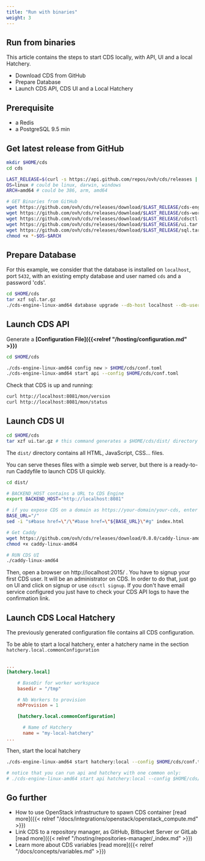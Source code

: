 ```yaml
---
title: "Run with binaries"
weight: 3
---
```


## Run from binaries

This article contains the steps to start CDS locally, with API, UI and a local Hatchery.

- Download CDS from GitHub
- Prepare Database
- Launch CDS API, CDS UI and a Local Hatchery

## Prerequisite

- a Redis
- a PostgreSQL 9.5 min

## Get latest release from GitHub

```bash
mkdir $HOME/cds
cd cds

LAST_RELEASE=$(curl -s https://api.github.com/repos/ovh/cds/releases | grep tag_name | head -n 1 | cut -d '"' -f 4)
OS=linux # could be linux, darwin, windows
ARCH=amd64 # could be 386, arm, amd64

# GET Binaries from GitHub
wget https://github.com/ovh/cds/releases/download/$LAST_RELEASE/cds-engine-$OS-$ARCH
wget https://github.com/ovh/cds/releases/download/$LAST_RELEASE/cds-worker-$OS-$ARCH
wget https://github.com/ovh/cds/releases/download/$LAST_RELEASE/cdsctl-$OS-$ARCH
wget https://github.com/ovh/cds/releases/download/$LAST_RELEASE/ui.tar.gz
wget https://github.com/ovh/cds/releases/download/$LAST_RELEASE/sql.tar.gz
chmod +x *-$OS-$ARCH

```

## Prepare Database

For this example, we consider that the database is installed on `localhost`,
port `5432`, with an existing empty database and user named `cds` and a password 'cds'.

```bash
cd $HOME/cds
tar xzf sql.tar.gz
./cds-engine-linux-amd64 database upgrade --db-host localhost --db-user cds --db-password cds --db-name cds --db-sslmode disable --db-port 5432 --migrate-dir sql
```

## Launch CDS API

Generate a **[Configuration File]({{<relref "/hosting/configuration.md" >}})**

```bash
cd $HOME/cds

./cds-engine-linux-amd64 config new > $HOME/cds/conf.toml
./cds-engine-linux-amd64 start api --config $HOME/cds/conf.toml
```

Check that CDS is up and running:

```bash
curl http://localhost:8081/mon/version
curl http://localhost:8081/mon/status
```

## Launch CDS UI

```bash
cd $HOME/cds
tar xzf ui.tar.gz # this command generates a $HOME/cds/dist/ directory
```

The `dist/` directory contains all HTML, JavaScript, CSS... files.

You can serve theses files with a simple web server, but there is a ready-to-run Caddyfile to launch CDS UI quickly.

```bash
cd dist/

# BACKEND_HOST contains a URL to CDS Engine
export BACKEND_HOST="http://localhost:8081"

# if you expose CDS on a domain as https://your-domain/your-cds, enter "/your-cds"
BASE_URL="/"
sed -i "s#base href=\"/\"#base href=\"${BASE_URL}\"#g" index.html

# Get Caddy
wget https://github.com/ovh/cds/releases/download/0.8.0/caddy-linux-amd64
chmod +x caddy-linux-amd64

# RUN CDS UI
./caddy-linux-amd64
```

Then, open a browser on http://localhost:2015/ . You have to signup your first CDS user. It will be an administrator on CDS. In order to do that, just go on UI and click on signup or use `cdsctl signup`. If you don't have email service configured you just have to check your CDS API logs to have the confirmation link.

## Launch CDS Local Hatchery

The previously generated configuration file contains all CDS configuration.

To be able to start a local hatchery, enter a hatchery name in the section `hatchery.local.commonConfiguration`

```toml

...
[hatchery.local]

    # BaseDir for worker workspace
    basedir = "/tmp"

    # Nb Workers to provision
    nbProvision = 1

    [hatchery.local.commonConfiguration]

      # Name of Hatchery
      name = "my-local-hatchery"
...

```

Then, start the local hatchery


```bash
./cds-engine-linux-amd64 start hatchery:local --config $HOME/cds/conf.toml

# notice that you can run api and hatchery with one common only:
# ./cds-engine-linux-amd64 start api hatchery:local --config $HOME/cds/conf.toml
```

## Go further

- How to use OpenStack infrastructure to spawn CDS container [read more]({{< relref "/docs/integrations/openstack/openstack_compute.md" >}})
- Link CDS to a repository manager, as GitHub, Bitbucket Server or GitLab [read more]({{< relref "/hosting/repositories-manager/_index.md" >}})
- Learn more about CDS variables [read more]({{< relref "/docs/concepts/variables.md" >}})
